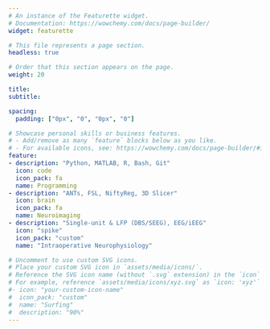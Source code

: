 ```yaml
---
# An instance of the Featurette widget.
# Documentation: https://wowchemy.com/docs/page-builder/
widget: featurette

# This file represents a page section.
headless: true

# Order that this section appears on the page.
weight: 20

title: 
subtitle:

spacing:
  padding: ["0px", "0", "0px", "0"]

# Showcase personal skills or business features.
# - Add/remove as many `feature` blocks below as you like.
# - For available icons, see: https://wowchemy.com/docs/page-builder/#icons
feature:
- description: "Python, MATLAB, R, Bash, Git"
  icon: code
  icon_pack: fa
  name: Programming
- description: "ANTs, FSL, NiftyReg, 3D Slicer"
  icon: brain
  icon_pack: fa
  name: Neuroimaging
- description: "Single-unit & LFP (DBS/SEEG), EEG/iEEG"
  icon: "spike"
  icon_pack: "custom"
  name: "Intraoperative Neurophysiology"

# Uncomment to use custom SVG icons.
# Place your custom SVG icon in `assets/media/icons/`.
# Reference the SVG icon name (without `.svg` extension) in the `icon` field.
# For example, reference `assets/media/icons/xyz.svg` as `icon: 'xyz'`
#- icon: "your-custom-icon-name"
#  icon_pack: "custom"
#  name: "Surfing"
#  description: "90%"
---
```

